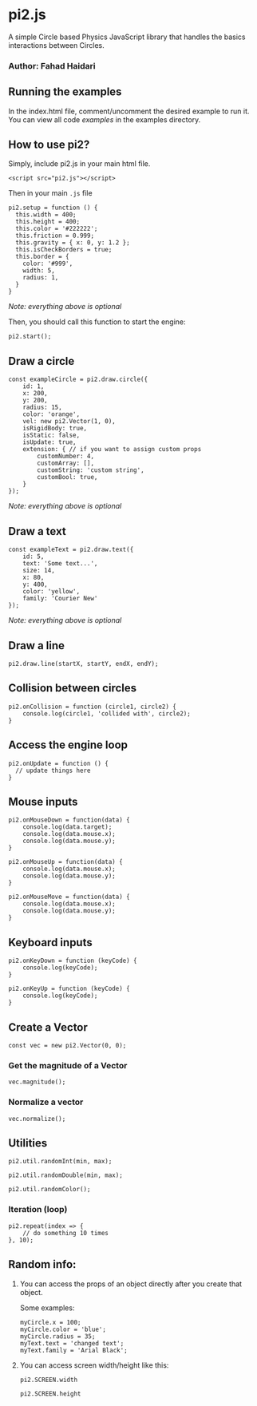 # pi2.js
A simple Circle based Physics JavaScript library that handles the basics interactions between Circles.

### Author: Fahad Haidari

## Running the examples
In the index.html file, comment/uncomment the desired example to run it. You can view all code *examples* in the examples directory.

## How to use pi2?

Simply, include pi2.js in your main html file.


```<script src="pi2.js"></script>```


Then in your main `.js` file

```
pi2.setup = function () {
  this.width = 400;
  this.height = 400;
  this.color = '#222222';
  this.friction = 0.999;
  this.gravity = { x: 0, y: 1.2 };
  this.isCheckBorders = true;
  this.border = {
    color: '#999',
    width: 5,
    radius: 1,
  }
}

```
*Note: everything above is optional*

Then, you should call this function to start the engine:

```pi2.start();```

## Draw a circle

```
const exampleCircle = pi2.draw.circle({
    id: 1,
    x: 200,
    y: 200,
    radius: 15,
    color: 'orange',
    vel: new pi2.Vector(1, 0),
    isRigidBody: true,
    isStatic: false,
    isUpdate: true,
    extension: { // if you want to assign custom props
        customNumber: 4,
        customArray: [],
        customString: 'custom string',
        customBool: true,
    }
});
```
*Note: everything above is optional*

## Draw a text

```
const exampleText = pi2.draw.text({ 
    id: 5,
    text: 'Some text...',
    size: 14,
    x: 80,
    y: 400,
    color: 'yellow',
    family: 'Courier New'
});
```
*Note: everything above is optional*

## Draw a line
```
pi2.draw.line(startX, startY, endX, endY);
```

## Collision between circles

```
pi2.onCollision = function (circle1, circle2) {
    console.log(circle1, 'collided with', circle2);
}
```

## Access the engine loop

```
pi2.onUpdate = function () {
  // update things here
}
```

## Mouse inputs

```
pi2.onMouseDown = function(data) {
    console.log(data.target);
    console.log(data.mouse.x);
    console.log(data.mouse.y);
}

pi2.onMouseUp = function(data) {
    console.log(data.mouse.x);
    console.log(data.mouse.y);
}

pi2.onMouseMove = function(data) {
    console.log(data.mouse.x);
    console.log(data.mouse.y);
}
```

## Keyboard inputs

```
pi2.onKeyDown = function (keyCode) {
    console.log(keyCode);
}

pi2.onKeyUp = function (keyCode) {
    console.log(keyCode);
}

```

## Create a Vector

```
const vec = new pi2.Vector(0, 0);
```

### Get the magnitude of a Vector

```
vec.magnitude();
```

### Normalize a vector

```
vec.normalize();
```

## Utilities

```
pi2.util.randomInt(min, max);
```

```
pi2.util.randomDouble(min, max);
```

```
pi2.util.randomColor();
```

### Iteration (loop)

```
pi2.repeat(index => {
    // do something 10 times
}, 10);
```

## Random info:

1. You can access the props of an object directly after you create that object.

    Some examples: 

    ```
    myCircle.x = 100;
    myCircle.color = 'blue';
    myCircle.radius = 35;
    myText.text = 'changed text';
    myText.family = 'Arial Black';
    ```

2. You can access screen width/height like this:

    ```
    pi2.SCREEN.width

    pi2.SCREEN.height
    ```
